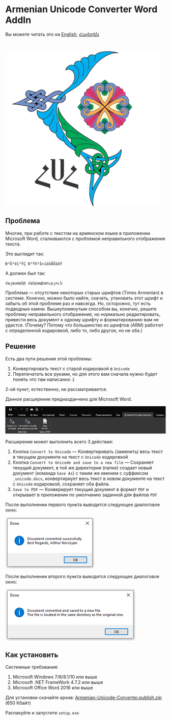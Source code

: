 # Armenian Unicode Converter Word AddIn

Вы можете читать это на [English](./README.md), [Հայերեն](./README_ARM.md)

</br>

![logo](./assets/logo.png)

## Проблема

Многие, при работе с текстом на армянском языке в приложении Microsoft Word, сталкиваются с проблемой неправильного отображения текста. 

Это выглядит так:
```
Ð³Û³ëï³ÝÇ Ð³Ýñ³å»ïáõÃÛáõÝ
```

А должен был так:
```
Հայաստանի Հանրապետություն
```

Проблема — отсутствие некоторых старых шрифтов (Times Armenian) в системе. Конечно, можно было найти, скачать, утановить этот шрифт и забыть об этой проблеме раз и навсегда. Но, осторожно, тут есть подводные камни. Вышеупомянутым способом вы, конечно, решите проблему неправильного отображения, но нормально редактировать, привести весь документ к одному шрифту и форматированию вам не удастся. (Почему? Потому что большинство из шрифтов (ARM) работют с определенной кодировкой, либо то, либо другое, но не оба.)


## Решение

Есть два пути решения этой проблемы:

1. Конвертировать текст с старой кодировкой в `Unicode`
2. Перепечатать все руками, но для этого вам сначала нужно будет понять что там написанно :)

2-ой пункт, естественно, не рассматривается. 

Данное расширение предназданчено для Microsoft Word.

![main](./assets/main.png)

Расширение может выполнить всего 3 действия:

1. Кнопка `Convert to Unicode` —  Конвертиривать (заменить) весь текст в текущем документе на текст с `Unicode` кодировкой
2. Кнопка `Convert to Unicode and save to a new file` —  Сохраняет текущий документ, в той же директории (папке) создает новый документ (команда `Save As`) с таким же именем с суффиксом `_unicode.docx`,  конвертириует весь текст в новом документе на текст с `Unicode` кодировкой, сохраняет оба файла.
3. `Save to PDF` — Конверирует текущий документ в формат `PDF` и открывает в приложении по умолчанию заданной для файлов `PDF`

После выполнении первого пункта выводится следующее диалоговое окно:

![main](./assets/dialog1.png)

После выполнении второго пункта выводится следующее диалоговое окно:

![main](./assets/dialog2.png)

## Как установить

Системные требования:
1. Microsoft Windows 7/8/8.1/10 или выше
2. Microsoft .NET FrameWork 4.7.2 или выше
3. Microsoft Office Word 2016 или выше

Для установки скачайте архив: [Armenian-Unicode-Converter.publish.zip](./Armenian-Uniocode-Converter.publish.zip) (650 Кбайт)

Распакуйте и запустите `setup.exe`